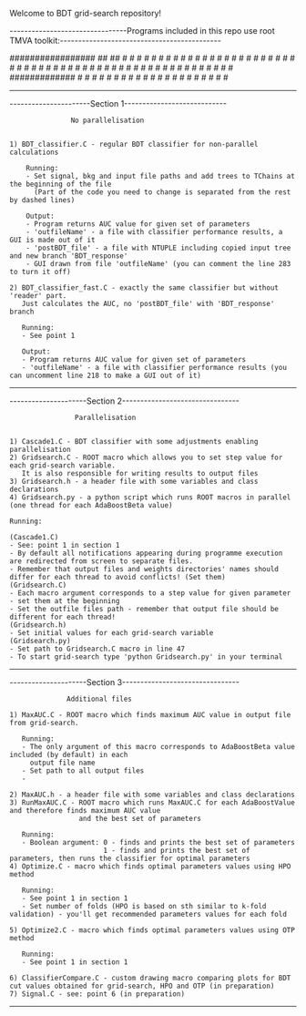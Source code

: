 Welcome to BDT grid-search repository!

--------------------------------Programs included in this repo use root TMVA toolkit:--------------------------------------------

#################     	##             ##		#                 #        		 #
		#			  	# #           # #		 #		         #		        # #
		#			  	#  #         #  #		  #		        #		       #   #
		#             	#   #       #   #		   #	       #		      #     #
		#				#    #     #    #			#	      #			     #       #
		#				#     #   #     #			 #	     #		        #         #
		#				#      # #      #			  #	    #			   ############# 
		#				#		#       #			   #   #			  #             #
		#				#               #				# #				 #               #
		#				#               #				 #		        #                 #

---------------------------------------------------------------------------------------------------------------------------------

----------------------Section 1----------------------------

				   No parallelisation


	1) BDT_classifier.C - regular BDT classifier for non-parallel calculations

		Running:
		- Set signal, bkg and input file paths and add trees to TChains at the beginning of the file 
		  (Part of the code you need to change is separated from the rest by dashed lines)
		
		Output:
		- Program returns AUC value for given set of parameters
		- 'outfileName' - a file with classifier performance results, a GUI is made out of it
		- 'postBDT_file' - a file with NTUPLE including copied input tree and new branch 'BDT_response'
		- GUI drawn from file 'outfileName' (you can comment the line 283 to turn it off)

	2) BDT_classifier_fast.C - exactly the same classifier but without 'reader' part. 
	   Just calculates the AUC, no 'postBDT_file' with 'BDT_response' branch

	   Running:
	   - See point 1

	   Output:
	   - Program returns AUC value for given set of parameters
	   - 'outfileName' - a file with classifier performance results (you can uncomment line 218 to make a GUI out of it)


--------------------------------------------------------------

---------------------Section 2--------------------------------

					Parallelisation


	1) Cascade1.C - BDT classifier with some adjustments enabling parallelisation
	2) Gridsearch.C - ROOT macro which allows you to set step value for each grid-search variable. 
	   It is also responsible for writing results to output files
	3) Gridsearch.h - a header file with some variables and class declarations
	4) Gridsearch.py - a python script which runs ROOT macros in parallel (one thread for each AdaBoostBeta value)

	Running:

	(Cascade1.C)
	- See: point 1 in section 1
	- By default all notifications appearing during programme execution are redirected from screen to separate files.
	- Remember that output files and weights directories' names should differ for each thread to avoid conflicts! (Set them)
	(Gridsearch.C)
	- Each macro argument corresponds to a step value for given parameter - set them at the beginning
	- Set the outfile files path - remember that output file should be different for each thread!
	(Gridsearch.h)
	- Set initial values for each grid-search variable
	(Gridsearch.py)
	- Set path to Gridsearch.C macro in line 47
	- To start grid-search type 'python Gridsearch.py' in your terminal



--------------------------------------------------------------

---------------------Section 3--------------------------------
	
				  Additional files

	1) MaxAUC.C - ROOT macro which finds maximum AUC value in output file from grid-search. 

	   Running:
	   - The only argument of this macro corresponds to AdaBoostBeta value included (by default) in each 
	   	 output file name
	   - Set path to all output files
	   - 

	2) MaxAUC.h - a header file with some variables and class declarations
	3) RunMaxAUC.C - ROOT macro which runs MaxAUC.C for each AdaBoostValue and therefore finds maximum AUC value
					 and the best set of parameters

	   Running:
	   - Boolean argument: 0 - finds and prints the best set of parameters
	                       1 - finds and prints the best set of parameters, then runs the classifier for optimal parameters
	4) Optimize.C - macro which finds optimal parameters values using HPO method 

	   Running:
	   - See point 1 in section 1
	   - Set number of folds (HPO is based on sth similar to k-fold validation) - you'll get recommended parameters values for each fold

	5) Optimize2.C - macro which finds optimal parameters values using OTP method

	   Running:
	   - See point 1 in section 1

	6) ClassifierCompare.C - custom drawing macro comparing plots for BDT cut values obtained for grid-search, HPO and OTP (in preparation)
	7) Signal.C - see: point 6 (in preparation)

					

--------------------------------------------------------------


